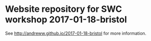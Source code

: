 Website repository for SWC workshop 2017-01-18-bristol
======================================================

See http://andreww.github.io/2017-01-18-bristol for more
information.
